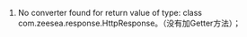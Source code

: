 

1. No converter found for return value of type: class com.zeesea.response.HttpResponse。（没有加Getter方法）；